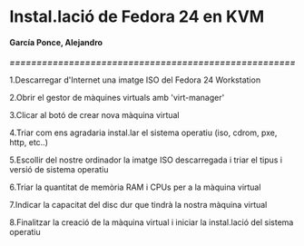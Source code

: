 # Instal.lació de Fedora 24 en KVM
#### García Ponce, Alejandro


***=====================================================***


1.Descarregar d'Internet una imatge ISO del Fedora 24 Workstation

2.Obrir el gestor de màquines virtuals amb 'virt-manager'

3.Clicar al botó de crear nova màquina virtual

4.Triar com ens agradaria instal.lar el sistema operatiu (iso, cdrom, pxe, http, etc..)

5.Escollir del nostre ordinador la imatge ISO descarregada i triar el tipus i versió de sistema operatiu

6.Triar la quantitat de memòria RAM i CPUs per a la màquina virtual

7.Indicar la capacitat del disc dur que tindrà la nostra màquina virtual

8.Finalitzar la creació de la màquina virtual i iniciar la instal.lació del sistema operatiu
